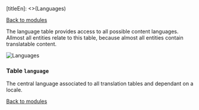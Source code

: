 [titleEn]: <>(Languages)

[Back to modules](./../10-modules.md)

The language table provides access to all possible content languages. Allmost all entities relate to this table, because almost all entities contain translatable content.

![Languages](./dist/erm-shopware-core-framework-language.svg)


### Table `language`

The central language associated to all translation tables and dependant on a locale.


[Back to modules](./../10-modules.md)
